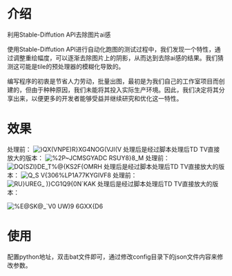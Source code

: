 # 介绍
利用Stable-Diffution API去除图片ai感

使用Stable-Diffution API进行自动化跑图的测试过程中，我们发现一个特性，通过调整重绘幅度，可以逐渐去除图片上的阴影，从而达到去除ai感的结果。我们猜测这可能是tile的预处理器的模糊化导致的。

编写程序的初衷是节省人力劳动，批量出图，最初是为我们自己的工作室项目而创建的，但由于种种原因，我们未能将其投入实际生产环境。因此，我们决定将其分享出来，以便更多的开发者能够受益并继续研究和优化这一特性。



# 效果
处理前：
![}QX(VNPE)R}XG4NOG(VJI(V](https://github.com/wdy-pursue/rha/assets/57004624/6fa727df-1aac-41bd-abc6-914dc4fa0ea7)
处理后是经过脚本处理后TD TV直接放大的版本：
![%2P~JCMSGYADC RSUY8}8_M](https://github.com/wdy-pursue/rha/assets/57004624/7dcee974-4116-4bac-82ef-e63e9d91b85d)
处理前：
![DQ(SZI}DE_T%@{KS2F{OMRH](https://github.com/wdy-pursue/rha/assets/57004624/e0b9ed82-3119-4c78-a0df-bb233b0c983f)
处理后是经过脚本处理后TD TV直接放大的版本：
![Q_S V{306%LP1A77KYGIVF8](https://github.com/wdy-pursue/rha/assets/57004624/7ccb4525-f5d6-4430-95cc-a26a80be9fd7)
处理前：
![RU}UREG_ )}CG1Q9{0N`KAK](https://github.com/wdy-pursue/rha/assets/57004624/9b08d3dd-3d42-4303-b48f-74f63bc25d83)
处理后是经过脚本处理后TD TV直接放大的版本：

![%E@SK@_`V0 UW)9 6GXX{D6](https://github.com/wdy-pursue/rha/assets/57004624/926e68e6-bcb0-4faa-8757-a8422efd0dd0)




# 使用
配置python地址，双击bat文件即可，通过修改config目录下的json文件内容来修改参数。
